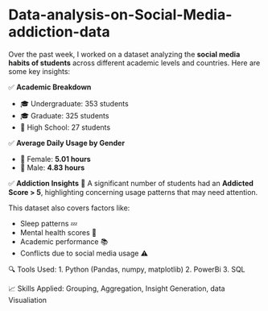 # Data-analysis-on-Social-Media-addiction-data


Over the past week, I worked on a dataset analyzing the **social media habits of students** across different academic levels and countries. Here are some key insights:

✅ **Academic Breakdown**

* 🎓 Undergraduate: 353 students
* 🎓 Graduate: 325 students
* 🏫 High School: 27 students

✅ **Average Daily Usage by Gender**

* 👩 Female: **5.01 hours**
* 👨 Male: **4.83 hours**

✅ **Addiction Insights**
📌 A significant number of students had an **Addicted Score > 5**, highlighting concerning usage patterns that may need attention.

This dataset also covers factors like:

* Sleep patterns 💤
* Mental health scores 🧠
* Academic performance 📚
* Conflicts due to social media usage ⚠️

🔍 Tools Used: 
	1. Python (Pandas, numpy, matplotlib)
	2. PowerBi 
	3. SQL

📈 Skills Applied: Grouping, Aggregation, Insight Generation, data Visualiation
